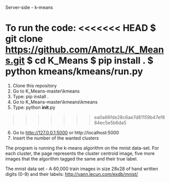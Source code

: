 Server-side - k-means

To run the code:
<<<<<<< HEAD
$ git clone https://github.com/AmotzL/K_Means.git
$ cd K_Means
$ pip install .
$ python kmeans/kmeans/run.py
=======
1. Clone this repository
2. Go to K_Means-master\kmeans
3. Type: pip install .
4. Go to K_Means-master\kmeans\kmeans
5. Type: python __init__.py
>>>>>>> ea0a66fde28c6ae7d81159b47ef884ec5e5b6da5
6. Go to http://127.0.0.1:5000 or http://localhost:5000
7. Insert the number of the wanted clusters

The program is running the k-means algorithm on the mnist data-set.
For each cluster, the page represents the cluster centroid image, 
five more images that the algorithm tagged the same and their true label.

The mnist data set - A 60,000 train images in size 28x28 of hand 
written digits (0-9) and their labels:
http://yann.lecun.com/exdb/mnist/
